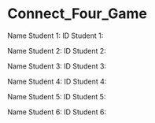 # Connect_Four_Game
Name Student 1:
ID Student 1:

Name Student 2:
ID Student 2:

Name Student 3:
ID Student 3:

Name Student 4:
ID Student 4:

Name Student 5:
ID Student 5:

Name Student 6:
ID Student 6:
